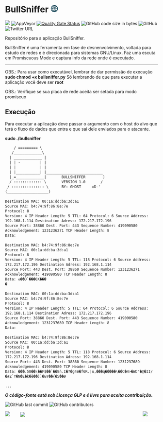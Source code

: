 # BullSniffer <img src="https://github.com/werdelesmarcio/PyTCPScan/blob/master/icon.png" width=25> 

<img src="http://img.shields.io/liberapay/receives/scorpion.svg?logo=liberapay">  <img alt="AppVeyor" src="https://img.shields.io/appveyor/ci/werdelesmarcio/BullSniffer">  [![Quality Gate Status](https://sonarcloud.io/api/project_badges/measure?project=werdelesmarcio_BullSniffer&metric=alert_status)](https://sonarcloud.io/dashboard?id=werdelesmarcio_BullSniffer)  <img alt="GitHub code size in bytes" src="https://img.shields.io/github/languages/code-size/werdelesmarcio/BullSniffer">  <img alt="GitHub" src="https://img.shields.io/github/license/werdelesmarcio/BullSniffer">  <img alt="Twitter URL" src="https://img.shields.io/twitter/url/https/twitter.com/ScorpionInc?style=social">

Repositório para a aplicação BullSniffer.

BullSniffer é uma ferramenta em fase de desnenvolvimento, voltada para estudo de redes e
é direcionada para sistemas GNU/Linux. Faz uma escuta em Promiscuous Mode e captura info
da rede onde é executado.

---

OBS.: Para usar como executável, lembrar de dar permissão de execução
**sudo chmod +x bullsniffer.py**
Só lembrando de que para executar a aplicação você deve ser **root**

OBS.: Verifique se sua placa de rede aceita ser setada para modo promiscuo

## Execução 
Para executar a aplicação deve passar o argumento com o host do alvo que terá
o fluxo de dados que entra e que sai dele enviados para o atacante.

**sudo ./bullsniffer**

```  ___________                               
    / ========= \                              
   /_____________\                             
  | _____________ |                            
  | | -         | |                            
  | |           | |                            
  | |___________| |__________________________  
  |_=_____________|       BULLSNIFFER        ) 
  / ::::::::::::: \       VERSION 1.0       /  
 / ::::::::::::::: \      BY: GHOST     =D-'   
(___________________)                          

Destination MAC: 00:1a:dd:ba:3d:a1
Source MAC: b4:74:9f:86:8e:7e
Protocol: 8
Version: 4 IP Header Length: 5 TTL: 64 Protocol: 6 Source Address: 192.168.1.114 Destination Adress: 172.217.172.196
Source Port: 38860 Dest. Port: 443 Sequence Number: 419090580 Acknowledgement: 1231236271 TCP Header Length: 8
Data: 

Destination MAC: b4:74:9f:86:8e:7e
Source MAC: 00:1a:dd:ba:3d:a1
Protocol: 8
Version: 4 IP Header Length: 5 TTL: 118 Protocol: 6 Source Address: 172.217.172.196 Destination Adress: 192.168.1.114
Source Port: 443 Dest. Port: 38860 Sequence Number: 1231236271 Acknowledgement: 419090580 TCP Header Length: 8
Data: ߋ��D`���0X���
�

Destination MAC: 00:1a:dd:ba:3d:a1
Source MAC: b4:74:9f:86:8e:7e
Protocol: 8
Version: 4 IP Header Length: 5 TTL: 64 Protocol: 6 Source Address: 192.168.1.114 Destination Adress: 172.217.172.196
Source Port: 38860 Dest. Port: 443 Sequence Number: 419090580 Acknowledgement: 1231237689 TCP Header Length: 8
Data: 

Destination MAC: b4:74:9f:86:8e:7e
Source MAC: 00:1a:dd:ba:3d:a1
Protocol: 8
Version: 4 IP Header Length: 5 TTL: 118 Protocol: 6 Source Address: 172.217.172.196 Destination Adress: 192.168.1.114
Source Port: 443 Dest. Port: 38860 Sequence Number: 1231237689 Acknowledgement: 419090580 TCP Header Length: 8
Data: ���.58��\��F$��`��8ń.I�?�g4ӣ�f6R.|u,���q�����\��C�4>�WԷ"�@�II/�#Z`Y�N�E�k�ӗ��)]�&Y��{�5��9

...

```

***O código-fonte está sob Licença GLP e é livre para aceita contribuição.***


<img alt="GitHub last commit" src="https://img.shields.io/github/last-commit/werdelesmarcio/BullSniffer?style=for-the-badge">   <img alt="GitHub contributors" src="https://img.shields.io/github/contributors/werdelesmarcio/BullSniffer?style=for-the-badge">


<img src = "https://github.com/werdelesmarcio/Imagens/blob/master/Selos/OpenSource.png?raw=true" width=50 align="left"><img src = "https://github.com/werdelesmarcio/Imagens/blob/master/Selos/PoweredByLinux.png?raw=true" width =50 align="center"><img src = "https://github.com/werdelesmarcio/Imagens/blob/master/Selos/SoftwareLivre.png?raw=true" width=50 align="right">
